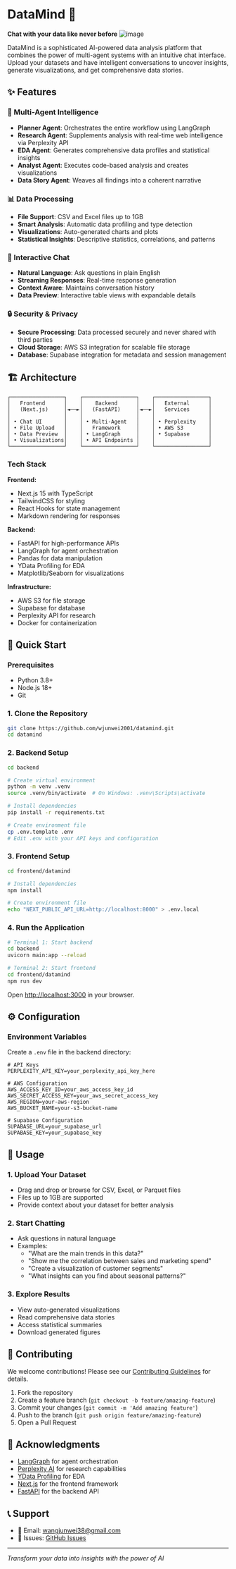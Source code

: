 # DataMind 🧠

**Chat with your data like never before**
![image](https://github.com/user-attachments/assets/2588ab34-fce5-47d4-8be1-4fc50239c61c)

DataMind is a sophisticated AI-powered data analysis platform that combines the power of multi-agent systems with an intuitive chat interface. Upload your datasets and have intelligent conversations to uncover insights, generate visualizations, and get comprehensive data stories.


## ✨ Features

### 🤖 Multi-Agent Intelligence
- **Planner Agent**: Orchestrates the entire workflow using LangGraph
- **Research Agent**: Supplements analysis with real-time web intelligence via Perplexity API
- **EDA Agent**: Generates comprehensive data profiles and statistical insights
- **Analyst Agent**: Executes code-based analysis and creates visualizations
- **Data Story Agent**: Weaves all findings into a coherent narrative

### 📊 Data Processing
- **File Support**: CSV and Excel files up to 1GB
- **Smart Analysis**: Automatic data profiling and type detection
- **Visualizations**: Auto-generated charts and plots
- **Statistical Insights**: Descriptive statistics, correlations, and patterns

### 💬 Interactive Chat
- **Natural Language**: Ask questions in plain English
- **Streaming Responses**: Real-time response generation
- **Context Aware**: Maintains conversation history
- **Data Preview**: Interactive table views with expandable details

### 🔒 Security & Privacy
- **Secure Processing**: Data processed securely and never shared with third parties
- **Cloud Storage**: AWS S3 integration for scalable file storage
- **Database**: Supabase integration for metadata and session management

## 🏗️ Architecture

```
┌─────────────────┐    ┌─────────────────┐    ┌─────────────────┐
│   Frontend      │    │    Backend      │    │   External      │
│   (Next.js)     │◄──►│   (FastAPI)     │◄──►│   Services      │
│                 │    │                 │    │                 │
│ • Chat UI       │    │ • Multi-Agent   │    │ • Perplexity    │
│ • File Upload   │    │   Framework     │    │ • AWS S3        │
│ • Data Preview  │    │ • LangGraph     │    │ • Supabase      │
│ • Visualizations│    │ • API Endpoints │    │                 │
└─────────────────┘    └─────────────────┘    └─────────────────┘
```

### Tech Stack

**Frontend:**
- Next.js 15 with TypeScript
- TailwindCSS for styling
- React Hooks for state management
- Markdown rendering for responses

**Backend:**
- FastAPI for high-performance APIs
- LangGraph for agent orchestration
- Pandas for data manipulation
- YData Profiling for EDA
- Matplotlib/Seaborn for visualizations

**Infrastructure:**
- AWS S3 for file storage
- Supabase for database
- Perplexity API for research
- Docker for containerization

## 🚀 Quick Start

### Prerequisites
- Python 3.8+
- Node.js 18+
- Git

### 1. Clone the Repository
```bash
git clone https://github.com/wjunwei2001/datamind.git
cd datamind
```

### 2. Backend Setup
```bash
cd backend

# Create virtual environment
python -m venv .venv
source .venv/bin/activate  # On Windows: .venv\Scripts\activate

# Install dependencies
pip install -r requirements.txt

# Create environment file
cp .env.template .env
# Edit .env with your API keys and configuration
```

### 3. Frontend Setup
```bash
cd frontend/datamind

# Install dependencies
npm install

# Create environment file
echo "NEXT_PUBLIC_API_URL=http://localhost:8000" > .env.local
```

### 4. Run the Application
```bash
# Terminal 1: Start backend
cd backend
uvicorn main:app --reload

# Terminal 2: Start frontend
cd frontend/datamind
npm run dev
```

Open [http://localhost:3000](http://localhost:3000) in your browser.

## ⚙️ Configuration

### Environment Variables

Create a `.env` file in the backend directory:

```env
# API Keys
PERPLEXITY_API_KEY=your_perplexity_api_key_here

# AWS Configuration
AWS_ACCESS_KEY_ID=your_aws_access_key_id
AWS_SECRET_ACCESS_KEY=your_aws_secret_access_key
AWS_REGION=your-aws-region
AWS_BUCKET_NAME=your-s3-bucket-name

# Supabase Configuration
SUPABASE_URL=your_supabase_url
SUPABASE_KEY=your_supabase_key
```

## 📖 Usage

### 1. Upload Your Dataset
- Drag and drop or browse for CSV, Excel, or Parquet files
- Files up to 1GB are supported
- Provide context about your dataset for better analysis

### 2. Start Chatting
- Ask questions in natural language
- Examples:
  - "What are the main trends in this data?"
  - "Show me the correlation between sales and marketing spend"
  - "Create a visualization of customer segments"
  - "What insights can you find about seasonal patterns?"

### 3. Explore Results
- View auto-generated visualizations
- Read comprehensive data stories
- Access statistical summaries
- Download generated figures


## 🤝 Contributing

We welcome contributions! Please see our [Contributing Guidelines](CONTRIBUTING.md) for details.

1. Fork the repository
2. Create a feature branch (`git checkout -b feature/amazing-feature`)
3. Commit your changes (`git commit -m 'Add amazing feature'`)
4. Push to the branch (`git push origin feature/amazing-feature`)
5. Open a Pull Request

## 🙏 Acknowledgments

- [LangGraph](https://github.com/langchain-ai/langgraph) for agent orchestration
- [Perplexity AI](https://www.perplexity.ai/) for research capabilities
- [YData Profiling](https://github.com/ydataai/ydata-profiling) for EDA
- [Next.js](https://nextjs.org/) for the frontend framework
- [FastAPI](https://fastapi.tiangolo.com/) for the backend API

## 📞 Support

- 📧 Email: wangjunwei38@gmail.com
- 🐛 Issues: [GitHub Issues](https://github.com/wjunwei2001/datamind/issues)

---


*Transform your data into insights with the power of AI*
